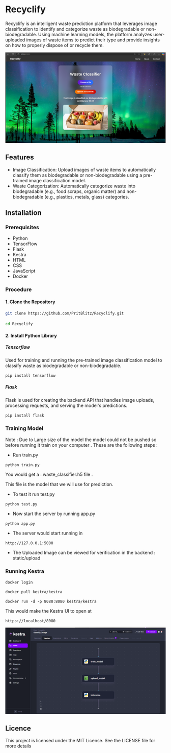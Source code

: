 # Recyclify

Recyclify is an intelligent waste prediction platform that leverages image classification to identify and categorize waste as biodegradable or non-biodegradable. Using machine learning models, the platform analyzes user-uploaded images of waste items to predict their type and provide insights on how to properly dispose of or recycle them.

<img src="web.png" alt="Topology"/>

## Features

- Image Classification: Upload images of waste items to automatically classify them as biodegradable or non-biodegradable using a pre-trained image classification model.
- Waste Categorization: Automatically categorize waste into biodegradable (e.g., food scraps, organic matter) and non-biodegradable (e.g., plastics, metals, glass) categories.

## Installation

### Prerequisites

- Python
- TensorFlow
- Flask
- Kestra
- HTML
- CSS
- JavaScript
- Docker

### Procedure

#### 1. Clone the Repository

```bash
git clone https://github.com/PritBlitz/Recyclify.git

cd Recyclify
```

#### 2. Install Python Library

##### Tensorflow

Used for training and running the pre-trained image classification model to classify waste as biodegradable or non-biodegradable.

```bash
pip install tensorflow
```

##### Flask

Flask is used for creating the backend API that handles image uploads, processing requests, and serving the model's predictions.

```bash
pip install flask
```

### Training Model

Note : Due to Large size of the model the model could not be pushed so before running it train on your computer .
These are the following steps :

- Run train.py

```
python train.py
```

You would get a : waste_classifier.h5 file .

This file is the model that we will use for prediction.

- To test it run test.py

```
python test.py
```

- Now start the server by running app.py

```
python app.py
```

- The server would start running in

```
http://127.0.0.1:5000
```

- The Uploaded Image can be viewed for verification in the backend : static/upload

### Running Kestra

```
docker login
```

```
docker pull kestra/kestra
```

```
docker run -d -p 8080:8080 kestra/kestra
```

This would make the Kestra UI to open at

```
https://localhost/8080
```

<img src="image.png" alt="Topology"/>

## Licence

This project is licensed under the MIT License. See the LICENSE file for more details
